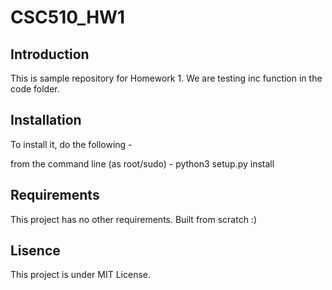 # CSC510_HW1


## Introduction

This is sample repository for Homework 1. We are testing inc function in the code folder.

## Installation

To install it, do the following - 

from the command line (as root/sudo) - 
python3 setup.py install

## Requirements

This project has no other requirements. Built from scratch :)

## Lisence

This project is under MIT License.
